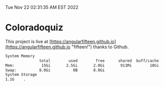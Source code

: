 Tue Nov 22 02:31:35 AM EST 2022

# Coloradoquiz


This project is live at [https://angularfifteen.github.io](https://angularfifteen.github.io "fifteen!") thanks to Github.

```bash
System Memory
               total        used        free      shared  buff/cache   available
Mem:            15Gi       2.5Gi       2.0Gi       911Mi        10Gi        11Gi
Swap:          8.0Gi          0B       8.0Gi
System Storage
1.1G	.
```
